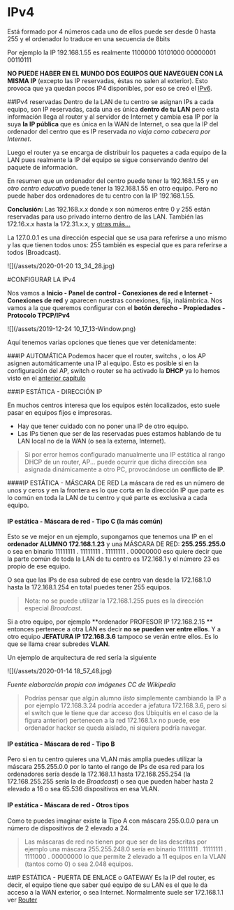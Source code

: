 # IPv4

Está formado por 4 números cada uno de ellos puede ser desde 0 hasta 255 y el ordenador lo traduce en una secuencia de 8bits

Por ejemplo la IP 192.168.1.55 es realmente 1100000 10101000 00000001 00110111

**NO PUEDE HABER EN EL MUNDO DOS EQUIPOS QUE NAVEGUEN CON LA MISMA IP** (excepto las IP reservadas, éstas no salen al exterior). Esto provoca que ya quedan pocos IP4 disponibles, por eso se creó el [IPv6](https://es.wikipedia.org/wiki/IPv6).

##IPv4 reservadas
Dentro de la LAN de tu centro se asignan IPs a cada equipo, son IP reservadas, cada una es única **dentro de tu LAN** pero esta información llega al router y al servidor de Internet y cambia esa IP por la suya **la IP pública** que es única en la WAN de Internet, o sea que la IP del ordenador del centro que es IP reservada *no viaja como cabecera por Internet*. 

 Luego el router ya se encarga de distribuir los paquetes a cada equipo de la LAN pues realmente la IP del equipo se sigue conservando dentro del paquete de información.
 
  En resumen que un ordenador del centro puede tener la 192.168.1.55 y en *otro centro educativo* puede tener la 192.168.1.55 en otro equipo. Pero no puede haber dos ordenadores de tu centro con la IP 192.168.1.55.
  
  **Conclusión:** Las 192.168.x.x donde x son números entre 0 y 255 están reservadas para uso privado interno dentro de las LAN. También las 172.16.x.x hasta la 172.31.x.x, y [otras más...](https://es.wikipedia.org/wiki/Red_privada)
  
  La 127.0.0.1 es una dirección especial que se usa para referirse a uno mismo y las que tienen todos unos: 255 también es especial que es para referirse a todos (Broadcast).
  
  ![](/assets/2020-01-20 13_34_28.jpg)
  
 #CONFIGURAR LA IPv4
   
Nos vamos a **Inicio - Panel de control - Conexiones de red e Internet - Conexiones de red** y aparecen nuestras conexiones, fija, inalámbrica. Nos vamos a la que queremos configurar con el **botón derecho - Propiedades - Protocolo TPCP/IPv4** 

  ![](/assets/2019-12-24 10_17_13-Window.png)
  
 Aquí tenemos varias opciones que tienes que ver detenidamente:
 
 ###IP AUTOMÁTICA
Podemos hacer que el router, switchs , o  los AP asignen automáticamente una IP al equipo. Esto es posible si en la configuración del AP, switch o router se ha activado la **DHCP** ya lo hemos visto en el [anterior capítulo](/protocolos.md)
 
 ###IP ESTÁTICA - DIRECCIÓN IP
 
 En muchos centros interesa que los equipos estén localizados, esto suele pasar en equipos fijos e impresoras. 
 
 * Hay que tener cuidado con no poner una IP de otro equipo.
 * Las IPs tienen que ser de las reservadas pues estamos hablando de tu LAN local no de la WAN (o sea la externa, Internet).
 
 >Si por error hemos configurado manualmente una IP estática al rango DHCP de un router, AP... puede ocurrir que dicha dirección sea asignada dinámicamente a otro PC, provocándose un **conflicto de IP**.

####IP ESTÁTICA - MÁSCARA DE RED
La máscara de red es un número de unos y ceros y en la frontera es lo que corta en la dirección IP que parte es lo común en toda la LAN de tu centro y qué parte es exclusiva a cada equipo.

#### IP estática - Máscara de red - Tipo C (la más común)
Esto se ve mejor en un ejemplo, supongamos que tenemos una IP en el **ordenador ALUMNO 172.168.1.23** y una MÁSCARA DE RED: **255.255.255.0** o sea en binario 11111111 . 11111111 . 11111111 . 00000000 eso quiere decir que la parte común de toda la LAN de tu centro es 172.168.1 y el número 23 es propio de ese equipo. 

O sea que las IPs de esa subred de ese centro van desde la 172.168.1.0 hasta la 172.168.1.254 en total puedes tener 255 equipos.

>Nota: no se puede utilizar la 172.168.1.255 pues es la dirección especial *Broadcast*.

Si a otro equipo, por ejemplo **ordenador PROFESOR IP 172.168.2.15 ** entonces pertenece a otra LAN es decir **no se pueden ver entre ellos**. Y a otro equipo **JEFATURA IP 172.168.3.6** tampoco se verán entre ellos. Es lo que se llama crear subredes **VLAN**.

Un ejemplo de arquitectura de red sería la siguiente

![](/assets/2020-01-14 18_57_48.jpg)

*Fuente elaboración propia con imágenes CC de Wikipedia*

>Podrías pensar que algún alumno *listo* simplemente cambiando la IP a por ejemplo 172.168.3.24 podría acceder a jefatura 172.168.3.6, pero si el switch que le tiene que dar acceso (los Ubiquitis en el caso de la figura anterior) pertenecen a la red 172.168.1.x no puede, ese ordenador hacker se queda aislado, ni siquiera podría navegar.

#### IP estática - Máscara de red - Tipo B
Pero si en tu centro quieres una VLAN más amplia puedes utilizar la máscara 255.255.0.0 por lo tanto el rango de IPs de esa red para los ordenadores sería desde la 172.168.1.1 hasta 172.168.255.254 (la 172.168.255.255 sería la de *Broadcast*) o sea que pueden haber hasta 2 elevado a 16 o sea 65.536 dispositivos en esa VLAN.

#### IP estática - Máscara de red - Otros tipos

Como te puedes imaginar existe la Tipo A con máscara 255.0.0.0 para un número de dispositivos de 2 elevado a 24.

>Las máscaras de red no tienen por que ser de las descritas por ejemplo una máscara 255.255.248.0 sería en binario 11111111 . 11111111 . 1111000 . 00000000 lo que permite 2 elevado a 11 equipos en la VLAN (tantos como 0) o sea 2.048 equipos.

##IP ESTÁTICA - PUERTA DE ENLACE o GATEWAY
Es la IP del router, es decir, el equipo tiene que saber qué equipo de su LAN es el que le da acceso a la WAN exterior, o sea Internet. Normalmente suele ser 172.168.1.1 ver [Router](/redes/router.md)





  
  
  
  
    

 